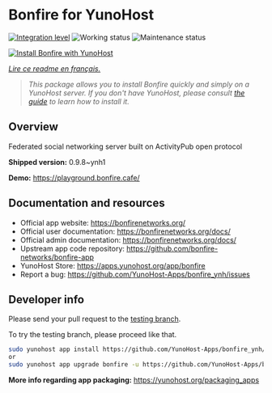 <!--
N.B.: This README was automatically generated by https://github.com/YunoHost/apps/tree/master/tools/README-generator
It shall NOT be edited by hand.
-->

# Bonfire for YunoHost

[![Integration level](https://dash.yunohost.org/integration/bonfire.svg)](https://dash.yunohost.org/appci/app/bonfire) ![Working status](https://ci-apps.yunohost.org/ci/badges/bonfire.status.svg) ![Maintenance status](https://ci-apps.yunohost.org/ci/badges/bonfire.maintain.svg)

[![Install Bonfire with YunoHost](https://install-app.yunohost.org/install-with-yunohost.svg)](https://install-app.yunohost.org/?app=bonfire)

*[Lire ce readme en français.](./README_fr.md)*

> *This package allows you to install Bonfire quickly and simply on a YunoHost server.
If you don't have YunoHost, please consult [the guide](https://yunohost.org/#/install) to learn how to install it.*

## Overview

Federated social networking server built on ActivityPub open protocol

**Shipped version:** 0.9.8~ynh1

**Demo:** https://playground.bonfire.cafe/
## Documentation and resources

* Official app website: <https://bonfirenetworks.org/>
* Official user documentation: <https://bonfirenetworks.org/docs/>
* Official admin documentation: <https://bonfirenetworks.org/docs/>
* Upstream app code repository: <https://github.com/bonfire-networks/bonfire-app>
* YunoHost Store: <https://apps.yunohost.org/app/bonfire>
* Report a bug: <https://github.com/YunoHost-Apps/bonfire_ynh/issues>

## Developer info

Please send your pull request to the [testing branch](https://github.com/YunoHost-Apps/bonfire_ynh/tree/testing).

To try the testing branch, please proceed like that.

``` bash
sudo yunohost app install https://github.com/YunoHost-Apps/bonfire_ynh/tree/testing --debug
or
sudo yunohost app upgrade bonfire -u https://github.com/YunoHost-Apps/bonfire_ynh/tree/testing --debug
```

**More info regarding app packaging:** <https://yunohost.org/packaging_apps>
